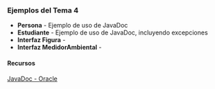 ### Ejemplos del Tema 4

* **Persona** - Ejemplo de uso de JavaDoc
* **Estudiante** - Ejemplo de uso de JavaDoc, incluyendo excepciones
* **Interfaz Figura** -
* **Interfaz MedidorAmbiental** - 

#### Recursos

[JavaDoc - Oracle](https://www.oracle.com/es/technical-resources/articles/java/javadoc-tool.html)

